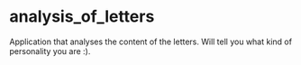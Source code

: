 # analysis_of_letters
 Application that analyses the content of the letters. Will tell you what kind of personality you are :).
